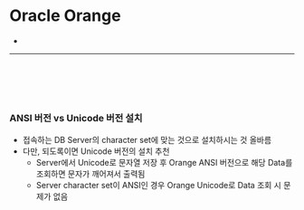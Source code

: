 # Oracle Orange
> 
* 

<hr>
<br>

## 
#### 

<br> 

### ANSI 버전 vs Unicode 버전 설치
* 접속하는 DB Server의 character set에 맞는 것으로 설치하시는 것 올바름
* 다만, 되도록이면 Unicode 버전의 설치 추천
  * Server에서 Unicode로 문자열 저장 후 Orange ANSI 버전으로 해당 Data를 조회하면 문자가 깨어져서 출력됨
  * Server character set이 ANSI인 경우 Orange Unicode로 Data 조회 시 문제가 없음




